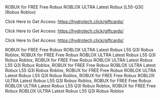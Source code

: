 ROBUX for FREE Free Robux ROBLOX ULTRA Latest Robux [L55-Q3I] (Robux Roblox)

Click Here to Get Access: https://hydrotech.click/giftcards/

Click Here to Get Access: https://hydrotech.click/giftcards/

Click Here to Get Access: https://hydrotech.click/giftcards/

ROBUX for FREE Free Robux ROBLOX ULTRA Latest Robux L55 Q3I Robux Roblox, ROBUX for FREE Free Robux ROBLOX ULTRA Latest Robux L55 Q3I Robux Roblox, ROBUX for FREE Free Robux ROBLOX ULTRA Latest Robux L55 Q3I Robux Roblox, ROBUX for FREE Free Robux ROBLOX ULTRA Latest Robux L55 Q3I Robux Roblox, ROBUX for FREE Free Robux ROBLOX ULTRA Latest Robux L55 Q3I Robux Roblox, ROBUX for FREE Free Robux ROBLOX ULTRA Latest Robux L55 Q3I Robux Roblox, ROBUX for FREE Free Robux ROBLOX ULTRA Latest Robux L55 Q3I Robux Roblox, ROBUX for FREE Free Robux ROBLOX ULTRA Latest Robux L55 Q3I Robux Roblox
